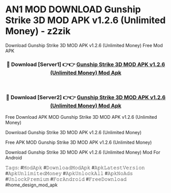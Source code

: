 # AN1 MOD DOWNLOAD Gunship Strike 3D MOD APK v1.2.6 (Unlimited Money) - z2zik
Download Gunship Strike 3D MOD APK v1.2.6 (Unlimited Money) Free Mod APK

<div align="center">
<h3>🔴 Download [Server1] 👉👉 <a href="https://apk-comot.site?title=Gunship_Strike_3D_MOD_APK_v1.2.6_(Unlimited_Money)">Gunship Strike 3D MOD APK v1.2.6 (Unlimited Money) Mod Apk</a></h3><br>

<h3>🔴 Download [Server2] 👉👉 <a href="https://apk-comot.site?title=Gunship_Strike_3D_MOD_APK_v1.2.6_(Unlimited_Money)">Gunship Strike 3D MOD APK v1.2.6 (Unlimited Money) Mod Apk</a></h3>
</div>


Free Download APK MOD Gunship Strike 3D MOD APK v1.2.6 (Unlimited Money)

Download Gunship Strike 3D MOD APK v1.2.6 (Unlimited Money) 

Free APK MOD Gunship Strike 3D MOD APK v1.2.6 (Unlimited Money) 

Download Gunship Strike 3D MOD APK v1.2.6 (Unlimited Money) Mod For Android

𝚃𝚊𝚐𝚜: #𝙼𝚘𝚍𝙰𝚙𝚔 #𝙳𝚘𝚠𝚗𝚕𝚘𝚊𝚍𝙼𝚘𝚍𝙰𝚙𝚔 #𝙰𝚙𝚔𝙻𝚊𝚝𝚎𝚜𝚝𝚅𝚎𝚛𝚜𝚒𝚘𝚗 #𝙰𝚙𝚔𝚄𝚗𝚕𝚒𝚖𝚒𝚝𝚎𝚍𝙼𝚘𝚗𝚎𝚢 #𝙰𝚙𝚔𝚄𝚗𝚕𝚘𝚌𝚔𝙰𝚕𝚕 #𝙰𝚙𝚔𝙽𝚘𝙰𝚍𝚜 #𝚄𝚗𝚕𝚘𝚌𝚔𝙿𝚛𝚎𝚖𝚒𝚞𝚖 #𝙵𝚘𝚛𝙰𝚗𝚍𝚛𝚘𝚒𝚍 #𝙵𝚛𝚎𝚎𝙳𝚘𝚠𝚗𝚕𝚘𝚊𝚍 #home_design_mod_apk